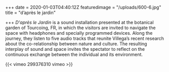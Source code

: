 +++
date = 2020-01-03T04:40:12Z
featuredimage = "/uploads/600-6.jpg"
title = "d’après le jardin"

+++
_D'après le Jardin_ is a sound installation presented at the botanical garden of Tourcoing, FR, in which the visitors are invited to navigate the space with headphones and specially programmed devices. Along the journey, they listen to five audio tracks that reunite Villega’s recent research about the co-relationship between nature and culture. The resulting interplay of sound and space invites the spectator to reflect on the continuous exchange between the individual and its environment.

{{< vimeo 299376310 vimeo >}}